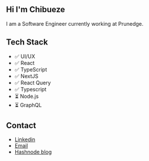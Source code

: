 ## Hi I'm Chibueze
I am a Software Engineer currently working at Prunedge.

## Tech Stack
- ✅ UI/UX  ️
- ✅ React ️
- ✅ TypeScript
- ✅ NextJS 
- ✅ React Query
- ✅ Typescript
- ⏳ Node.js   
- ⏳ GraphQL

## Contact
- [Linkedin](https://www.linkedin.com/in/chibueze-sam-obisike-635a63167/)
- [Email](mailto:samobisike@gmail.com) 
- [Hashnode blog](https://chibueze.hashnode.dev/)
